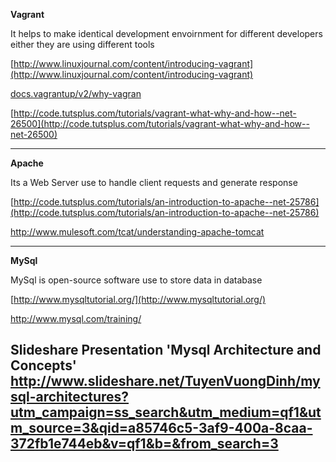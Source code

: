 **Vagrant**

It helps to make identical development envoirnment for different developers either they are using different tools

[http://www.linuxjournal.com/content/introducing-vagrant](http://www.linuxjournal.com/content/introducing-vagrant)

[docs.vagrantup/v2/why-vagran](docs.vagrantup/v2/why-vagran)

[http://code.tutsplus.com/tutorials/vagrant-what-why-and-how--net-26500](http://code.tutsplus.com/tutorials/vagrant-what-why-and-how--net-26500)

----
**Apache**

Its a Web Server use to handle client requests and generate response

[http://code.tutsplus.com/tutorials/an-introduction-to-apache--net-25786](http://code.tutsplus.com/tutorials/an-introduction-to-apache--net-25786)

http://www.mulesoft.com/tcat/understanding-apache-tomcat

----
**MySql**

MySql is open-source software use to store data in database

[http://www.mysqltutorial.org/](http://www.mysqltutorial.org/)

http://www.mysql.com/training/


Slideshare Presentation 'Mysql Architecture and Concepts'
http://www.slideshare.net/TuyenVuongDinh/mysql-architectures?utm_campaign=ss_search&utm_medium=qf1&utm_source=3&qid=a85746c5-3af9-400a-8caa-372fb1e744eb&v=qf1&b=&from_search=3
----
